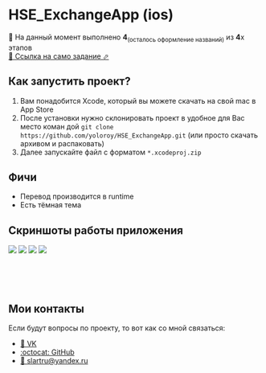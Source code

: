 # HSE_ExchangeApp (ios)
🎉 На данный момент выполнено <b>4</b><sub>(осталось оформление названий)</sub> из <b>4</b>х этапов
<br>[📄 Ссылка на само задание ⬀](https://cs.hse.ru/mobile/2020/android)

## Как запустить проект?
  1. Вам понадобится Xcode, который вы можете скачать на свой mac в App Store
  1. После установки нужно склонировать проект в удобное для Вас место коман дой `git clone https://github.com/yoloroy/HSE_ExchangeApp.git` (или просто скачать архивом и распаковать)
  1. Далее запускайте файл с форматом `*.xcodeproj.zip`

## Фичи
- Перевод производится в runtime
- Есть тёмная тема

## Скриншоты работы приложения
![](https://github.com/yoloroy/HSE_ExchangeApp-ios-/blob/master/Скриншоты/main1)
![](https://github.com/yoloroy/HSE_ExchangeApp-ios-/blob/master/Скриншоты/main2)
![](https://github.com/yoloroy/HSE_ExchangeApp-ios-/blob/master/Скриншоты/search1)
![](https://github.com/yoloroy/HSE_ExchangeApp-ios-/blob/master/Скриншоты/search2)

<br><br><br>
## Мои контакты
Если будут вопросы по проекту, то вот как со мной связаться: 
- [👥 VK](https://vk.com/slartak)
- [:octocat: GitHub](https://github.com/yoloroy)
- [📧 slartru@yandex.ru](mailto:slartru@yandex.ru)
